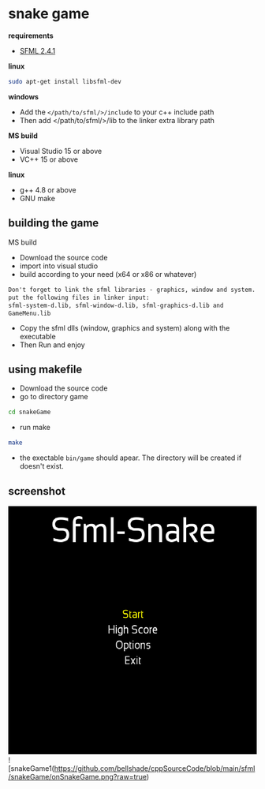 # snake game
**requirements**
- [SFML 2.4.1](https://www.sfml-dev.org/)

**linux**
```bash
sudo apt-get install libsfml-dev
```

**windows**
- Add the ``</path/to/sfml/>/include`` to your c++ include path
- Then add </path/to/sfml/>/lib to the linker extra library path

**MS build**
- Visual Studio 15 or above
- VC++ 15 or above

**linux**
- g++ 4.8 or above
- GNU make


## building the game
MS build
- Download the source code
- import into visual studio
- build according to your need (x64 or x86 or whatever)
```
Don't forget to link the sfml libraries - graphics, window and system.
put the following files in linker input:
sfml-system-d.lib, sfml-window-d.lib, sfml-graphics-d.lib and GameMenu.lib
```
- Copy the sfml dlls (window, graphics and system) along with the executable
- Then Run and enjoy

## using makefile
- Download the source code
- go to directory game
```bash
cd snakeGame
```
- run make
```bash 
make
```
- the exectable ``bin/game`` should apear. The directory will be created if doesn't exist.


## screenshot
![snakeGame](https://github.com/bellshade/cppSourceCode/blob/main/sfml/snakeGame/menuSnakeGame.png?raw=true)
![snakeGame1(https://github.com/bellshade/cppSourceCode/blob/main/sfml/snakeGame/onSnakeGame.png?raw=true)
